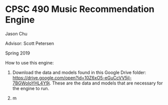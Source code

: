# CPSC 490 Music Recommendation Engine
Jason Chu

Advisor: Scott Petersen

Spring 2019

How to use this engine:
1) Download the data and models found in this Google Drive folder: https://drive.google.com/open?id=10Z6xO5-eGuCcVV5jl-7BGWoIoYHL4Y9j. These are the data and models that are necessary for the engine to run.

2) m
